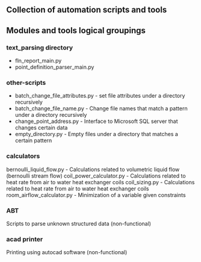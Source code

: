 ## Collection of automation scripts and tools

## Modules and tools logical groupings
### text_parsing directory
* fln_report_main.py
* point_definition_parser_main.py

### other-scripts
* batch_change_file_attributes.py - set file attributes under a directory recursively
* batch_change_file_name.py - Change file names that match a pattern under a directory recursively
* change_point_address.py - Interface to Microsoft SQL server that changes certain data
* empty_directory.py - Empty files under a directory that matches a certain pattern

### calculators
bernoulli_liquid_flow.py - Calculations related to volumetric liquid flow (bernoulli stream flow)
coil_power_calculator.py - Calculations related to heat rate from air to water heat exchanger coils 
coil_sizing.py - Calculations related to heat rate from air to water heat exchanger coils 
room_airflow_calculator.py - Minimization of a variable given constraints

### ABT
Scripts to parse unknown structured data (non-functional)

### acad printer
Printing using autocad software (non-functional)